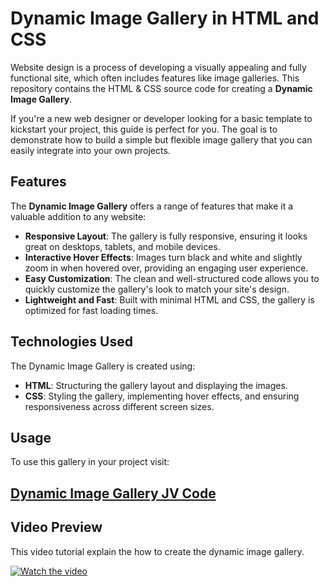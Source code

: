 # Dynamic Image Gallery in HTML and CSS

Website design is a process of developing a visually appealing and fully functional site, which often includes features like image galleries. This repository contains the HTML & CSS source code for creating a **Dynamic Image Gallery**.

If you're a new web designer or developer looking for a basic template to kickstart your project, this guide is perfect for you. The goal is to demonstrate how to build a simple but flexible image gallery that you can easily integrate into your own projects.

## Features

The **Dynamic Image Gallery** offers a range of features that make it a valuable addition to any website:

- **Responsive Layout**: The gallery is fully responsive, ensuring it looks great on desktops, tablets, and mobile devices.
- **Interactive Hover Effects**: Images turn black and white and slightly zoom in when hovered over, providing an engaging user experience.
- **Easy Customization**: The clean and well-structured code allows you to quickly customize the gallery's look to match your site's design.
- **Lightweight and Fast**: Built with minimal HTML and CSS, the gallery is optimized for fast loading times.

## Technologies Used

The Dynamic Image Gallery is created using:

- **HTML**: Structuring the gallery layout and displaying the images.
- **CSS**: Styling the gallery, implementing hover effects, and ensuring responsiveness across different screen sizes.

## Usage

To use this gallery in your project visit:

## <a href="https://jvcodes.com/3d-rotating-image-gallery-html-css-javascript/" >Dynamic Image Gallery JV Code</a>

## Video Preview

This video tutorial explain the how to create the dynamic image gallery.

[![Watch the video](https://img.youtube.com/vi/-t9gNhYfO_U/0.jpg)](https://www.youtube.com/watch?v=-t9gNhYfO_U)

